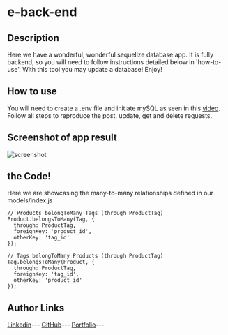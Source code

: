 # e-back-end

## Description

Here we have a wonderful, wonderful sequelize database app. It is fully backend, so you will need to follow instructions detailed below in 'how-to-use'.
With this tool you may update a database! Enjoy!

## How to use

You will need to create a .env file and initiate mySQL as seen in this [video](https://youtu.be/rEool94YysA). Follow all steps to reproduce the post, update, get and delete requests.

## Screenshot of app result

![screenshot](https://cdn.discordapp.com/attachments/408481106040717322/1037963827192532992/unknown.png)

## the Code!
Here we are showcasing the many-to-many relationships defined in our models/index.js


```
// Products belongToMany Tags (through ProductTag)
Product.belongsToMany(Tag, {
  through: ProductTag,
  foreignKey: 'product_id',
  otherKey: 'tag_id'
});

// Tags belongToMany Products (through ProductTag)
Tag.belongsToMany(Product, {
  through: ProductTag,
  foreignKey: 'tag_id',
  otherKey: 'product_id'
});

```

## Author Links
[Linkedin](https://www.linkedin.com/in/dominic-conradson-76638b172/)---
[GitHub](https://github.com/theDomConrad/)---
[Portfolio](https://thedomconrad.github.io/Dominic-Conradson-Portfolio/)---
